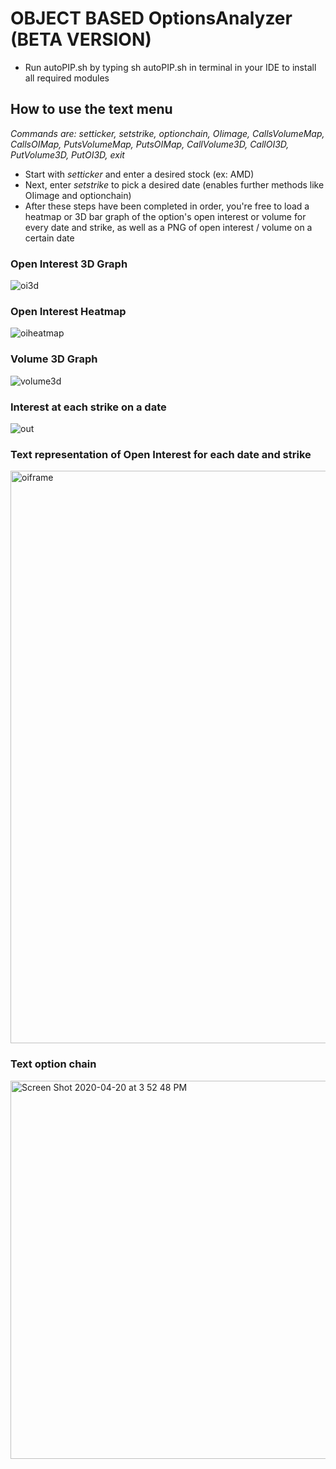 # OBJECT BASED OptionsAnalyzer (BETA VERSION)
* Run autoPIP.sh by typing sh autoPIP.sh in terminal in your IDE to install all required modules
## How to use the text menu
*Commands are: setticker, setstrike, optionchain, OIimage, CallsVolumeMap, CallsOIMap, PutsVolumeMap, PutsOIMap, CallVolume3D, CallOI3D, PutVolume3D, PutOI3D, exit*
* Start with *setticker* and enter a desired stock (ex: AMD)
* Next, enter *setstrike* to pick a desired date (enables further methods like OIimage and optionchain)
* After these steps have been completed in order, you're free to load a heatmap or 3D bar graph of the option's open interest or volume for every date and strike, as well as a PNG of open interest / volume on a certain date

### Open Interest 3D Graph
![oi3d](https://user-images.githubusercontent.com/28206070/79798601-dc823600-831e-11ea-90da-963d36b70dbd.png)

### Open Interest Heatmap
![oiheatmap](https://user-images.githubusercontent.com/28206070/79798617-e1df8080-831e-11ea-81fa-96e3599fc783.png)


### Volume 3D Graph
![volume3d](https://user-images.githubusercontent.com/28206070/79798608-df7d2680-831e-11ea-939d-3bd367bd837a.png)


### Interest at each strike on a date
![out](https://user-images.githubusercontent.com/28206070/79798626-e3a94400-831e-11ea-9676-15ac72ab217d.png)

### Text representation of Open Interest for each date and strike
<img width="916" alt="oiframe" src="https://user-images.githubusercontent.com/28206070/79798636-e60b9e00-831e-11ea-99a6-9367379904c8.png">


### Text option chain
<img width="605" alt="Screen Shot 2020-04-20 at 3 52 48 PM" src="https://user-images.githubusercontent.com/28206070/79798734-05a2c680-831f-11ea-8ebe-9d8942b80d5f.png">
